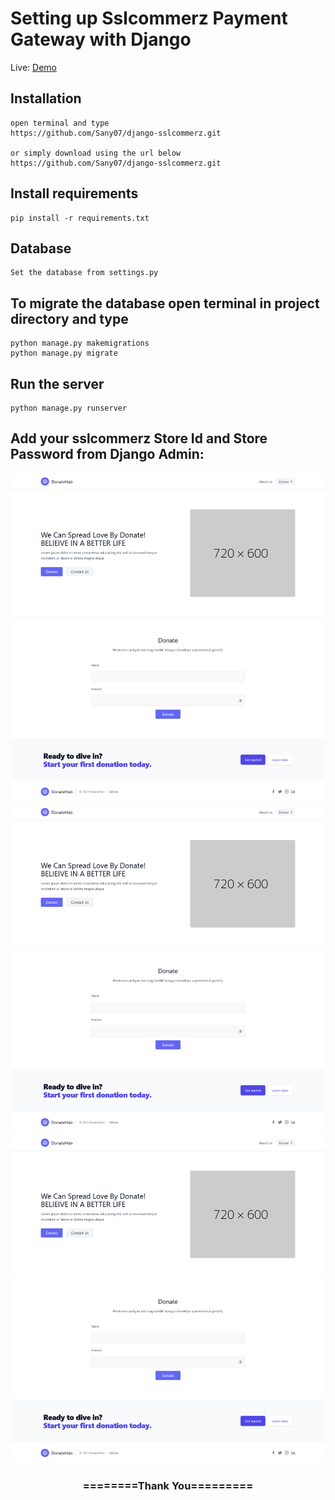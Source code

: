 
# Setting up Sslcommerz Payment Gateway with Django


Live: [Demo](https://donatehub.herokuapp.com/)

## Installation

```
open terminal and type
https://github.com/Sany07/django-sslcommerz.git

or simply download using the url below
https://github.com/Sany07/django-sslcommerz.git
```

## Install requirements

```
pip install -r requirements.txt
```
## Database

```
Set the database from settings.py
```

## To migrate the database open terminal in project directory and type
```
python manage.py makemigrations
python manage.py migrate
```

## Run the server
```
python manage.py runserver
```

## Add your sslcommerz Store Id and Store Password from Django Admin:


<img src="https://raw.githubusercontent.com/Sany07/django-sslcommerz/master/screenshots/1.png" width="800">

<img src="https://raw.githubusercontent.com/Sany07/django-sslcommerz/master/screenshots/1.png" width="800">

<img src="https://raw.githubusercontent.com/Sany07/django-sslcommerz/master/screenshots/1.png" width="800">

<div align="center">
    <h3>========Thank You=========</h3>
</div>

